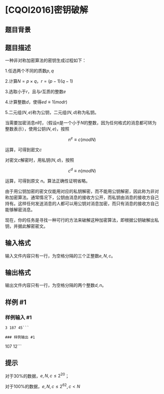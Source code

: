 # [CQOI2016]密钥破解

## 题目背景



## 题目描述

一种非对称加密算法的密钥生成过程如下：

1.任选两个不同的质数$p,q$

2.计算$N=p \times q$，$r=(p-1)(q-1)$

3.选取小于$r$，且与$r$互质的整数$e$

4.计算整数$d$，使得$ed≡1(mod r)$

5.二元组$(N,e)$称为公钥，二元组$(N,d)$称为私钥。

当需要加密消息$n$时，（假设$n$是一个小于$N$的整数，因为任何格式的消息都可转为整数表示），使用公钥$(N,e)$，按照

$$n^e≡c(mod N)$$

运算，可得到密文$c$

对密文$c$解密时，用私钥$(N,d)$，按照

$$c^d≡n(mod N)$$

运算，可得到原文 $n$。算法正确性证明省略。

由于用公钥加密的密文仅能用对应的私钥解密，而不能用公钥解密，因此称为非对称加密算法。通常情况下，公钥由消息的接收方公开，而私钥由消息的接收方自己持有。这样任何发送消息的人都可以用公钥对消息加密，而只有消息的接收方自己能够解密消息。

现在，你的任务是寻找一种可行的方法来破解这种加密算法，即根据公钥破解出私钥，并据此解密密文。

## 输入格式

输入文件内容只有一行，为空格分隔的三个正整数$e,N,c$。

## 输出格式

输出文件内容只有一行，为空格分隔的两个整数$d,n$。

## 样例 #1

### 样例输入 #1
```
3 187 45```

### 样例输出 #1

```
107 12```

## 提示

对于$30\%$的数据，$e,N,c \le 2^{20}$；

对于$100\%$的数据，$e,N,c \le 2^{62},c<N$
